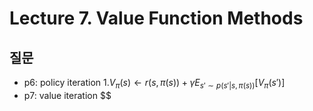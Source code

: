 # Lecture 7. Value Function Methods

## 질문
- p6: policy iteration
  1.$V_\pi(s)\leftarrow r(s,\pi(s))+\gamma E _{s'\sim p(s'|s,\pi(s))}[V _\pi(s')]$
- p7: value iteration
  $$


